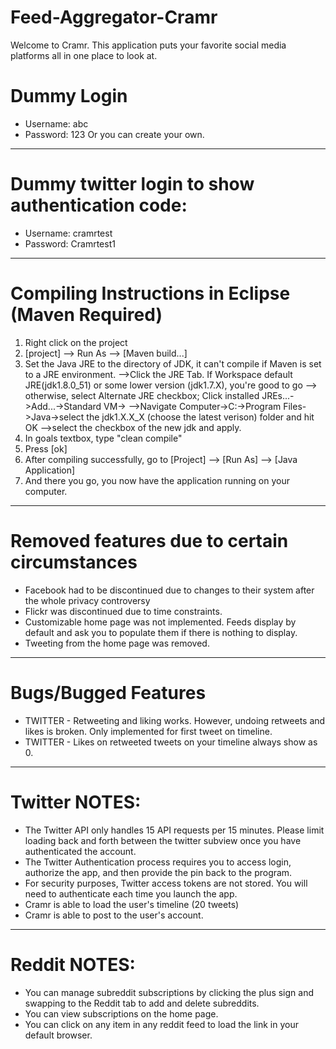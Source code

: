 # Feed-Aggregator-Cramr
Welcome to Cramr. This application puts your favorite social media platforms all in one place to look at.

# Dummy Login 
- Username: abc
- Password: 123
Or you can create your own.
-----------------------------------------------------
# Dummy twitter login to show authentication code:
- Username: cramrtest
- Password: Cramrtest1
-----------------------------------------------------
# Compiling Instructions in Eclipse (Maven Required)
1. Right click on the project
2. [project] --> Run As --> [Maven build...]
3. Set the Java JRE to the directory of JDK, it can't compile if Maven is set to a JRE environment.
      -->Click the JRE Tab. If Workspace default JRE(jdk1.8.0_51) or some lower version (jdk1.7.X), you're good to go
          --> otherwise, select Alternate JRE checkbox; Click installed JREs...->Add...->Standard VM->
              -->Navigate Computer->C:->Program Files->Java->select the jdk1.X.X_X (choose the latest verison) folder and hit OK
                -->select the checkbox of the new jdk and apply.
4. In goals textbox, type "clean compile"
5. Press [ok]
6. After compiling successfully, go to [Project] --> [Run As] --> [Java Application]
7. And there you go, you now have the application running on your computer.
--------------------------------------------------------
# Removed features due to certain circumstances
- Facebook had to be discontinued due to changes to their system after the whole privacy controversy
- Flickr was discontinued due to time constraints.
- Customizable home page was not implemented. Feeds display by default and ask you to populate them if there is nothing to display.
- Tweeting from the home page was removed.
--------------------------------------------------------
# Bugs/Bugged Features
- TWITTER - Retweeting and liking works. However, undoing retweets and likes is broken. Only implemented for first tweet on timeline.
- TWITTER - Likes on retweeted tweets on your timeline always show as 0.
--------------------------------------------------------
# Twitter NOTES:
- The Twitter API only handles 15 API requests per 15 minutes. Please limit loading back and forth between the twitter subview once you have authenticated the account.
- The Twitter Authentication process requires you to access login, authorize the app, and then provide the pin back to the program. 
- For security purposes, Twitter access tokens are not stored. You will need to authenticate each time you launch the app.
- Cramr is able to load the user's timeline (20 tweets)
- Cramr is able to post to the user's account.
--------------------------------------------------------
# Reddit NOTES:
- You can manage subreddit subscriptions by clicking the plus sign and swapping to the Reddit tab to add and delete subreddits.
- You can view subscriptions on the home page.
- You can click on any item in any reddit feed to load the link in your default browser.
